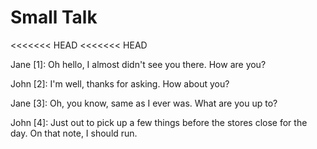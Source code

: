 # Small Talk

<<<<<<< HEAD
<<<<<<< HEAD

Jane [1]: Oh hello, I almost didn't see you there. How are you?

John [2]: I'm well, thanks for asking. How about you?


Jane [3]: Oh, you know, same as I ever was. What are you up to?


John [4]: Just out to pick up a few things before the stores close for the day. On that note, I should run.

